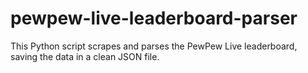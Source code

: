 # pewpew-live-leaderboard-parser
This Python script scrapes and parses the PewPew Live leaderboard, saving the data in a clean JSON file.
